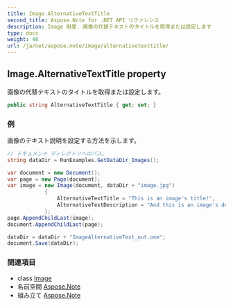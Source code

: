 ```yaml
---
title: Image.AlternativeTextTitle
second_title: Aspose.Note for .NET API リファレンス
description: Image 財産. 画像の代替テキストのタイトルを取得または設定します
type: docs
weight: 40
url: /ja/net/aspose.note/image/alternativetexttitle/
---
```

## Image.AlternativeTextTitle property

画像の代替テキストのタイトルを取得または設定します。

```csharp
public string AlternativeTextTitle { get; set; }
```

### 例

画像のテキスト説明を設定する方法を示します。

```csharp
// ドキュメント ディレクトリへのパス。
string dataDir = RunExamples.GetDataDir_Images();

var document = new Document();
var page = new Page(document);
var image = new Image(document, dataDir + "image.jpg")
            {
                AlternativeTextTitle = "This is an image's title!",
                AlternativeTextDescription = "And this is an image's description!"
            };
page.AppendChildLast(image);
document.AppendChildLast(page);

dataDir = dataDir + "ImageAlternativeText_out.one";
document.Save(dataDir);
```

### 関連項目

* class [Image](../)
* 名前空間 [Aspose.Note](../../image/)
* 組み立て [Aspose.Note](../../../)


